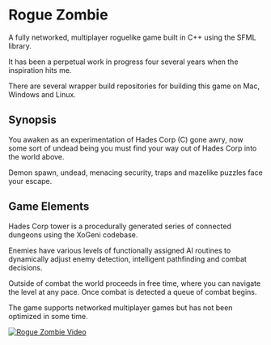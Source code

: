 # Rogue Zombie

A fully networked, multiplayer roguelike game built in C++ using the SFML library.

It has been a perpetual work in progress four several years when the inspiration hits me.

There are several wrapper build repositories for building this game on Mac, Windows and Linux.

## Synopsis

You awaken as an experimentation of Hades Corp (C) gone awry, now some sort of undead being you must find your way out of Hades Corp into the world above.

Demon spawn, undead, menacing security, traps and mazelike puzzles face your escape.

## Game Elements

Hades Corp tower is a procedurally generated series of connected dungeons using the XoGeni codebase.

Enemies have various levels of functionally assigned AI routines to dynamically adjust enemy detection, intelligent pathfinding and combat decisions.

Outside of combat the world proceeds in free time, where you can navigate the level at any pace. Once combat is detected a queue of combat begins.

The game supports networked multiplayer games but has not been optimized in some time.

[![Rogue Zombie Video](https://img.youtube.com/vi/5urZK-CNOFo/0.jpg)](https://www.youtube.com/watch?v=5urZK-CNOFo)
